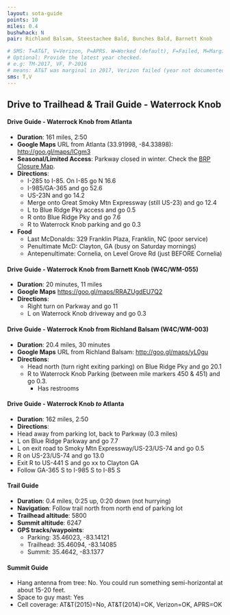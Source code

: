 ```yaml
---
layout: sota-guide
points: 10
miles: 0.4
bushwhack: N
pair: Richland Balsam, Steestachee Bald, Bunches Bald, Barnett Knob

# SMS: T=AT&T, V=Verizon, P=APRS. W=Worked (default), F=Failed, M=Marginal (some failed).
# Optional: Provide the latest year checked.
# e.g: TM-2017, VF, P-2016
# means: AT&T was marginal in 2017, Verizon failed (year not documented), APRS worked in 2016.
sms: T,V
---
```

## Drive to Trailhead & Trail Guide - Waterrock Knob

#### Drive Guide - Waterrock Knob from Atlanta

* **Duration**: 161 miles, 2:50
* **Google Maps** URL from Atlanta (33.91998, -84.33898): http://goo.gl/maps/lCgm3
* **Seasonal/Limited Access**: Parkway closed in winter.  Check the [BRP Closure Map](http://www.nps.gov/maps/blri/road-closures/).
* **Directions**:
    * I-285 to I-85. On I-85 go N 16.6
    * I-985/GA-365 and go 52.6
    * US-23N and go 14.2
    * Merge onto Great Smoky Mtn Expressway (still US-23) and go 12.4
    * L to Blue Ridge Pky access and go 0.5
    * R onto Blue Ridge Pky and go 7.6
    * R to Waterrock Knob parking and go 0.3
* **Food**
    * Last McDonalds: 329 Franklin Plaza, Franklin, NC (poor service)
    * Penultimate McD: Clayton, GA (busy on Saturday mornings)
    * Antepenultimate: Cornelia, on Level Grove Rd (just BEFORE Cornelia)

#### Drive Guide - Waterrock Knob from Barnett Knob (W4C/WM-055)
* **Duration**: 20 minutes, 11 miles
* **Google Maps** https://goo.gl/maps/RRAZUgdEU7Q2
* **Directions**:
    * Right turn on Parkway and go 11
    * L on Waterrock Knob driveway and go 0.3

#### Drive Guide - Waterrock Knob from Richland Balsam (W4C/WM-003)

* **Duration**: 20.4 miles, 30 minutes
* **Google Maps** URL from Richland Balsam: http://goo.gl/maps/yL0gu 
* **Directions**:
    * Head north (turn right exiting parking) on Blue Ridge Pky and go 20.1
    * R to Waterrock Knob Parking (between mile markers 450 & 451) and go 0.3.
        * Has restrooms

#### Drive Guide - Waterrock Knob *to* Atlanta

* **Duration**: 162 miles, 2:50
* **Directions**:
* Head away from parking lot, back to Parkway (0.3 miles)
* L on Blue Ridge Parkway and go 7.7
* L on exit road to Smoky Mtn Expressway/US-23/US-74 and go 0.5
* R on US-23/US-74 and go 13.0
* Exit R to US-441 S and go xx to Clayton GA
* Follow GA-365 S to I-985 S to I-85 S

#### Trail Guide

* **Duration**: 0.4 miles, 0:25 up, 0:20 down (not hurrying)
* **Navigation**: Follow trail north from north end of parking lot
* **Trailhead altitude**: 5800
* **Summit altitude**: 6247
* **GPS tracks/waypoints**:
    * Parking: 35.46023, -83.14121
    * Trailhead: 35.46094, -83.14085
    * Summit: 35.4642, -83.1377

#### Summit Guide

* Hang antenna from tree: No.  You could run something semi-horizontal at about 15-20 feet.
* Space to guy mast: Yes
* Cell coverage: AT&T(2015)=No, AT&T(2014)=OK, Verizon=OK, APRS=OK
